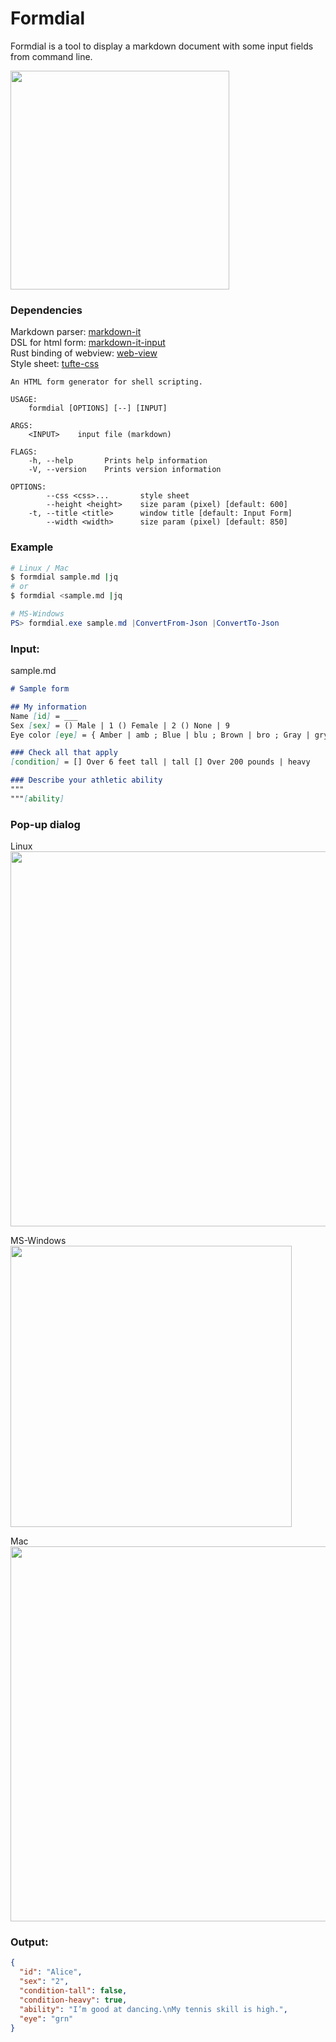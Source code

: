 # Formdial
Formdial is a tool to display a markdown document with some input fields from command line.

<img src="https://user-images.githubusercontent.com/6276021/94700459-73dfc080-0376-11eb-97ec-46683e96a40c.png" width="350px">

### Dependencies
Markdown parser:  [markdown-it](https://github.com/markdown-it/markdown-it)  
DSL for html form:  [markdown-it-input](https://github.com/rajgoel/markdown-it-input)  
Rust binding of webview:  [web-view](https://github.com/Boscop/web-view)  
Style sheet:  [tufte-css](https://github.com/edwardtufte/tufte-css)

```
An HTML form generator for shell scripting.

USAGE:
    formdial [OPTIONS] [--] [INPUT]

ARGS:
    <INPUT>    input file (markdown)

FLAGS:
    -h, --help       Prints help information
    -V, --version    Prints version information

OPTIONS:
        --css <css>...       style sheet
        --height <height>    size param (pixel) [default: 600]
    -t, --title <title>      window title [default: Input Form]
        --width <width>      size param (pixel) [default: 850]
```

### Example
```bash
# Linux / Mac
$ formdial sample.md |jq
# or
$ formdial <sample.md |jq
```

```powershell
# MS-Windows
PS> formdial.exe sample.md |ConvertFrom-Json |ConvertTo-Json
```

### Input:
sample.md
```markdown
# Sample form

## My information
Name [id] = ___
Sex [sex] = () Male | 1 () Female | 2 () None | 9
Eye color [eye] = { Amber | amb ; Blue | blu ; Brown | bro ; Gray | gry ; Green | grn ; Hazel | haz }

### Check all that apply
[condition] = [] Over 6 feet tall | tall [] Over 200 pounds | heavy

### Describe your athletic ability
"""
"""[ability]
```

### Pop-up dialog

Linux
<img src="https://user-images.githubusercontent.com/6276021/94457458-8bd90800-01ef-11eb-96b1-0f47272d6744.png" width="600px">

MS-Windows
<img src="https://user-images.githubusercontent.com/6276021/94558007-5b9a7380-029a-11eb-8c8c-ac6738bdfdfa.png" width="450px">

Mac
<img src="https://user-images.githubusercontent.com/6276021/94578155-534e3280-02b2-11eb-9bfe-7c8313f32760.png" width="600px">

### Output:
```json
{
  "id": "Alice",
  "sex": "2",
  "condition-tall": false,
  "condition-heavy": true,
  "ability": "I’m good at dancing.\nMy tennis skill is high.",
  "eye": "grn"
}
```
